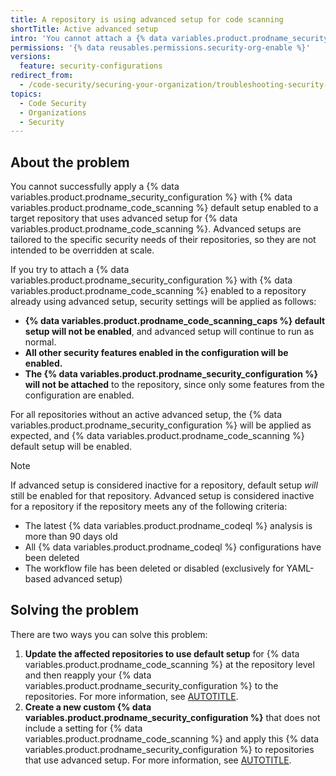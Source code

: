 ```yaml
---
title: A repository is using advanced setup for code scanning
shortTitle: Active advanced setup
intro: 'You cannot attach a {% data variables.product.prodname_security_configuration %} with code scanning enabled to repositories that are using advanced setup for code scanning.'
permissions: '{% data reusables.permissions.security-org-enable %}'
versions:
  feature: security-configurations
redirect_from:
  - /code-security/securing-your-organization/troubleshooting-security-configurations/a-repository-has-an-existing-advanced-setup-for-code-scanning
topics:
  - Code Security
  - Organizations
  - Security
---
```


## About the problem

You cannot successfully apply a {% data variables.product.prodname_security_configuration %} with {% data variables.product.prodname_code_scanning %} default setup enabled to a target repository that uses advanced setup for {% data variables.product.prodname_code_scanning %}. Advanced setups are tailored to the specific security needs of their repositories, so they are not intended to be overridden at scale.

If you try to attach a {% data variables.product.prodname_security_configuration %} with {% data variables.product.prodname_code_scanning %} enabled to a repository already using advanced setup, security settings will be applied as follows:

* **{% data variables.product.prodname_code_scanning_caps %} default setup will not be enabled**, and advanced setup will continue to run as normal.
* **All other security features enabled in the configuration will be enabled.**
* **The {% data variables.product.prodname_security_configuration %} will not be attached** to the repository, since only some features from the configuration are enabled.

For all repositories without an active advanced setup, the {% data variables.product.prodname_security_configuration %} will be applied as expected, and {% data variables.product.prodname_code_scanning %} default setup will be enabled.

> [!NOTE]
> If advanced setup is considered inactive for a repository, default setup _will_ still be enabled for that repository. Advanced setup is considered inactive for a repository if the repository meets any of the following criteria:
> * The latest {% data variables.product.prodname_codeql %} analysis is more than 90 days old
> * All {% data variables.product.prodname_codeql %} configurations have been deleted
> * The workflow file has been deleted or disabled (exclusively for YAML-based advanced setup)

## Solving the problem

There are two ways you can solve this problem:

1. **Update the affected repositories to use default setup** for {% data variables.product.prodname_code_scanning %} at the repository level and then reapply your {% data variables.product.prodname_security_configuration %} to the repositories. For more information, see [AUTOTITLE](/code-security/code-scanning/enabling-code-scanning/configuring-default-setup-for-code-scanning).
1. **Create a new custom {% data variables.product.prodname_security_configuration %}** that does not include a setting for {% data variables.product.prodname_code_scanning %} and apply this {% data variables.product.prodname_security_configuration %} to repositories that use advanced setup. For more information, see [AUTOTITLE](/code-security/securing-your-organization/enabling-security-features-in-your-organization/creating-a-custom-security-configuration).
